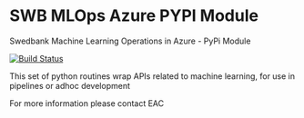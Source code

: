 # SWB MLOps Azure PYPI Module

Swedbank Machine Learning Operations in Azure - PyPi Module

[![Build Status](https://dev.azure.com/GBI-ODL/AnalyticsOps/_apis/build/status/eac_model_template/swb-mlops-azure-pypi-ci?branchName=master)](https://dev.azure.com/GBI-ODL/AnalyticsOps/_build/latest?definitionId=234&branchName=master)

This set of python routines wrap APIs related to machine learning, for use in pipelines or adhoc development

For more information please contact EAC